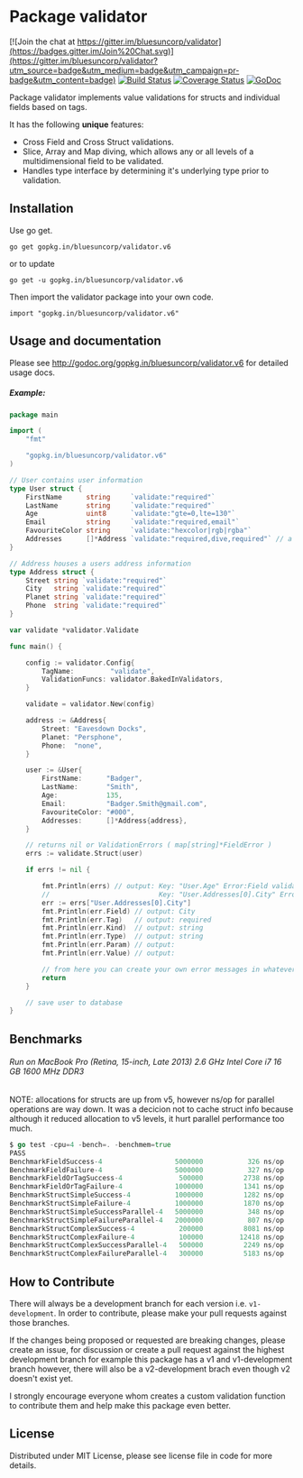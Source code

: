 Package validator
================

[![Join the chat at https://gitter.im/bluesuncorp/validator](https://badges.gitter.im/Join%20Chat.svg)](https://gitter.im/bluesuncorp/validator?utm_source=badge&utm_medium=badge&utm_campaign=pr-badge&utm_content=badge)
[![Build Status](https://semaphoreci.com/api/v1/projects/ec20115f-ef1b-4c7d-9393-cc76aba74eb4/487383/badge.svg)](https://semaphoreci.com/joeybloggs/validator)
[![Coverage Status](https://coveralls.io/repos/bluesuncorp/validator/badge.svg?branch=v6)](https://coveralls.io/r/bluesuncorp/validator?branch=v6)
[![GoDoc](https://godoc.org/gopkg.in/bluesuncorp/validator.v6?status.svg)](https://godoc.org/gopkg.in/bluesuncorp/validator.v6)

Package validator implements value validations for structs and individual fields based on tags.

It has the following **unique** features:

-   Cross Field and Cross Struct validations.  
-   Slice, Array and Map diving, which allows any or all levels of a multidimensional field to be validated.  
-   Handles type interface by determining it's underlying type prior to validation.  

Installation
------------

Use go get.

	go get gopkg.in/bluesuncorp/validator.v6

or to update

	go get -u gopkg.in/bluesuncorp/validator.v6

Then import the validator package into your own code.

	import "gopkg.in/bluesuncorp/validator.v6"

Usage and documentation
------

Please see http://godoc.org/gopkg.in/bluesuncorp/validator.v6 for detailed usage docs.

##### Example:
```go
package main

import (
	"fmt"

	"gopkg.in/bluesuncorp/validator.v6"
)

// User contains user information
type User struct {
	FirstName      string     `validate:"required"`
	LastName       string     `validate:"required"`
	Age            uint8      `validate:"gte=0,lte=130"`
	Email          string     `validate:"required,email"`
	FavouriteColor string     `validate:"hexcolor|rgb|rgba"`
	Addresses      []*Address `validate:"required,dive,required"` // a person can have a home and cottage...
}

// Address houses a users address information
type Address struct {
	Street string `validate:"required"`
	City   string `validate:"required"`
	Planet string `validate:"required"`
	Phone  string `validate:"required"`
}

var validate *validator.Validate

func main() {

	config := validator.Config{
		TagName:         "validate",
		ValidationFuncs: validator.BakedInValidators,
	}

	validate = validator.New(config)

	address := &Address{
		Street: "Eavesdown Docks",
		Planet: "Persphone",
		Phone:  "none",
	}

	user := &User{
		FirstName:      "Badger",
		LastName:       "Smith",
		Age:            135,
		Email:          "Badger.Smith@gmail.com",
		FavouriteColor: "#000",
		Addresses:      []*Address{address},
	}

	// returns nil or ValidationErrors ( map[string]*FieldError )
	errs := validate.Struct(user)

	if errs != nil {

		fmt.Println(errs) // output: Key: "User.Age" Error:Field validation for "Age" failed on the "lte" tag
		//	                         Key: "User.Addresses[0].City" Error:Field validation for "City" failed on the "required" tag
		err := errs["User.Addresses[0].City"]
		fmt.Println(err.Field) // output: City
		fmt.Println(err.Tag)   // output: required
		fmt.Println(err.Kind)  // output: string
		fmt.Println(err.Type)  // output: string
		fmt.Println(err.Param) // output:
		fmt.Println(err.Value) // output:

		// from here you can create your own error messages in whatever language you wish
		return
	}

	// save user to database
}
```

Benchmarks
------
###### Run on MacBook Pro (Retina, 15-inch, Late 2013) 2.6 GHz Intel Core i7 16 GB 1600 MHz DDR3
NOTE: allocations for structs are up from v5, however ns/op for parallel operations are way down.
It was a decicion not to cache struct info because although it reduced allocation to v5 levels, it
hurt parallel performance too much.
```go
$ go test -cpu=4 -bench=. -benchmem=true
PASS
BenchmarkFieldSuccess-4					 5000000	       326 ns/op	      16 B/op	       1 allocs/op
BenchmarkFieldFailure-4					 5000000	       327 ns/op	      16 B/op	       1 allocs/op
BenchmarkFieldOrTagSuccess-4			  500000	      2738 ns/op	      20 B/op	       2 allocs/op
BenchmarkFieldOrTagFailure-4			 1000000	      1341 ns/op	     384 B/op	       6 allocs/op
BenchmarkStructSimpleSuccess-4			 1000000	      1282 ns/op	      24 B/op	       3 allocs/op
BenchmarkStructSimpleFailure-4			 1000000	      1870 ns/op	     529 B/op	      11 allocs/op
BenchmarkStructSimpleSuccessParallel-4	 5000000	       348 ns/op	      24 B/op	       3 allocs/op
BenchmarkStructSimpleFailureParallel-4	 2000000	       807 ns/op	     529 B/op	      11 allocs/op
BenchmarkStructComplexSuccess-4			  200000	      8081 ns/op	     368 B/op	      30 allocs/op
BenchmarkStructComplexFailure-4			  100000	     12418 ns/op	    2861 B/op	      72 allocs/op
BenchmarkStructComplexSuccessParallel-4	  500000	      2249 ns/op	     369 B/op	      30 allocs/op
BenchmarkStructComplexFailureParallel-4	  300000	      5183 ns/op	    2863 B/op	      72 allocs/op
```

How to Contribute
------

There will always be a development branch for each version i.e. `v1-development`. In order to contribute, 
please make your pull requests against those branches.

If the changes being proposed or requested are breaking changes, please create an issue, for discussion 
or create a pull request against the highest development branch for example this package has a 
v1 and v1-development branch however, there will also be a v2-development brach even though v2 doesn't exist yet.

I strongly encourage everyone whom creates a custom validation function to contribute them and
help make this package even better.

License
------
Distributed under MIT License, please see license file in code for more details.
